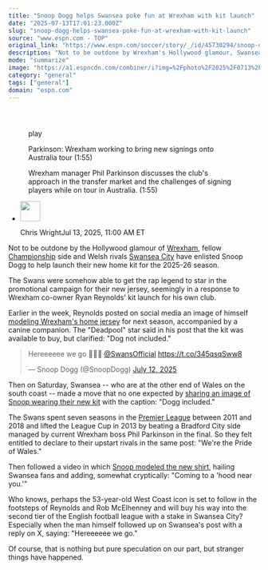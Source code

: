 ```yaml
---
title: "Snoop Dogg helps Swansea poke fun at Wrexham with kit launch"
date: "2025-07-13T17:01:23.000Z"
slug: "snoop-dogg-helps-swansea-poke-fun-at-wrexham-with-kit-launch"
source: "www.espn.com - TOP"
original_link: "https://www.espn.com/soccer/story/_/id/45730294/snoop-dogg-helps-swansea-take-pop-wrexham-kit-launch"
description: "Not to be outdone by Wrexham's Hollywood glamour, Swansea City enlisted Snoop Dogg to unveil their new jersey and take a shot at their Welsh rivals."
mode: "summarize"
image: "https://a1.espncdn.com/combiner/i?img=%2Fphoto%2F2025%2F0713%2Fr1518476_1296x729_16%2D9.png"
category: "general"
tags: ["general"]
domain: "espn.com"
---
```

<div id="readability-page-1" class="page"><section id="article-feed" data-behavior="author_overlay article_header_news_feed_item_meta article_legal_footer"><article data-id="45730294" data-behavior="story_scroll story_progress iframe" data-src="/soccer/story/_/id/45730294/snoop-dogg-helps-swansea-take-pop-wrexham-kit-launch"><div><header></header><figure data-video="watch,640,360,45702149" data-cerebro-id="686e94827bd3d32baee8c72d" data-title="Parkinson: Wrexham working to bring new signings onto Australia tour" data-source="espn"><div><picture><source srcset="https://a.espncdn.com/combiner/i?img=%2Fmedia%2Fmotion%2F2025%2F0709%2Fdm_250709_Parkinson_Wrexham_working_to_bring_new_signings_onto_Australia_tour%2Fdm_250709_Parkinson_Wrexham_working_to_bring_new_signings_onto_Australia_tour.jpg&amp;w=943&amp;h=530&amp;cquality=80&amp;format=jpg" media="(min-width: 376px)"><source srcset="https://a.espncdn.com/combiner/i?img=%2Fmedia%2Fmotion%2F2025%2F0709%2Fdm_250709_Parkinson_Wrexham_working_to_bring_new_signings_onto_Australia_tour%2Fdm_250709_Parkinson_Wrexham_working_to_bring_new_signings_onto_Australia_tour.jpg&amp;w=375&amp;cquality=80, https://a.espncdn.com/combiner/i?img=%2Fmedia%2Fmotion%2F2025%2F0709%2Fdm_250709_Parkinson_Wrexham_working_to_bring_new_signings_onto_Australia_tour%2Fdm_250709_Parkinson_Wrexham_working_to_bring_new_signings_onto_Australia_tour.jpg&amp;w=750&amp;cquality=40&amp;format=jpg 2x" media="(max-width: 375px)"></picture><p><span data-id="45702149">play</span></p></div><figcaption><div><p><span>Parkinson: Wrexham working to bring new signings onto Australia tour (1:55)</span></p><p>Wrexham manager Phil Parkinson discusses the club's approach in the transfer market and the challenges of signing players while on tour in Australia. (1:55)</p></div></figcaption></figure><div><div><ul><li><p><img src="https://a.espncdn.com/combiner/i?img=/i/columnists/espn_generic_m.jpg&amp;h=80&amp;w=80&amp;scale=crop" alt="" width="40" height="40"></p><p>Chris Wright<span>Jul 13, 2025, 11:00 AM ET</span></p></li></ul></div><p>Not to be outdone by the Hollywood glamour of <a href="https://www.espn.com/soccer/team/_/id/352/wrexham">Wrexham</a>, fellow <a href="https://www.espn.com/soccer/league/_/name/eng.2">Championship</a> side and Welsh rivals <a href="https://www.espn.com/soccer/team/_/id/318/swansea-city">Swansea City</a> have enlisted Snoop Dogg to help launch their new home kit for the 2025-26 season.</p><p>The Swans were somehow able to get the rap legend to star in the promotional campaign for their new jersey, seemingly in a response to Wrexham co-owner Ryan Reynolds' kit launch for his own club.</p><p>Earlier in the week, Reynolds posted on social media an image of himself <a href="https://www.instagram.com/p/DL9Jgfqs2LB/" target="_blank">modeling Wrexham's home jersey</a> for next season, accompanied by a canine companion. The "Deadpool" star said in his post that the kit was available to buy, but clarified: "Dog not included."</p><blockquote><p lang="en" dir="ltr">Hereeeeee we go 👊🏿👀 <a href="https://twitter.com/SwansOfficial?ref_src=twsrc%5Etfw">@SwansOfficial</a> <a href="https://t.co/345qsqSww8">https://t.co/345qsqSww8</a></p>— Snoop Dogg (@SnoopDogg) <a href="https://twitter.com/SnoopDogg/status/1944106645119975780?ref_src=twsrc%5Etfw">July 12, 2025</a></blockquote> <p>Then on Saturday, Swansea -- who are at the other end of Wales on the south coast -- made a move that no one expected by <a href="https://x.com/SnoopDogg/status/1944106645119975780" target="_blank">sharing an image of Snoop wearing their new kit</a> with the caption: "Dogg included."</p><p>The Swans spent seven seasons in the <a data-league-guid="6949f3af-300c-35f1-beab-b95669eedd38" href="https://www.espn.com/soccer/league/_/name/ENG.1">Premier League</a> between 2011 and 2018 and lifted the League Cup in 2013 by beating a Bradford City side managed by current Wrexham boss Phil Parkinson in the final. So they felt entitled to declare to their upstart rivals in the same post: "We're the Pride of Wales."</p><p>Then followed a video in which <a href="https://www.instagram.com/p/DMBRq1JsGNo/?hl=en" target="_blank">Snoop modeled the new shirt</a>, hailing Swansea fans and adding, somewhat cryptically: "Coming to a 'hood near you.'"</p><p>Who knows, perhaps the 53-year-old West Coast icon is set to follow in the footsteps of Reynolds and Rob McElhenney and will buy his way into the second tier of the English football league with a stake in Swansea City? Especially when the man himself followed up on Swansea's post with a reply on X, saying: "Hereeeeee we go."</p><p>Of course, that is nothing but pure speculation on our part, but stranger things have happened.</p>
</div></div></article></section></div>